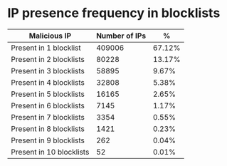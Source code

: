 # IP presence frequency in blocklists
| Malicious IP | Number of IPs | % |
|----|----|----|
| Present in 1 blocklist | 409006 | 67.12% |
| Present in 2 blocklists | 80228 | 13.17% |
| Present in 3 blocklists | 58895 | 9.67% |
| Present in 4 blocklists | 32808 | 5.38% |
| Present in 5 blocklists | 16165 | 2.65% |
| Present in 6 blocklists | 7145 | 1.17% |
| Present in 7 blocklists | 3354 | 0.55% |
| Present in 8 blocklists | 1421 | 0.23% |
| Present in 9 blocklists | 262 | 0.04% |
| Present in 10 blocklists | 52 | 0.01% |
